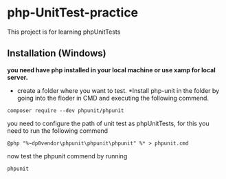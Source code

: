 # php-UnitTest-practice
This project is for learning phpUnitTests

## Installation (Windows)

<strong>you need have php installed in your local machine or use xamp for local server.</strong>

- create a folder where you want to test.
*Install php-unit in the folder by going into the floder in CMD and executing the following commend.

```
composer require --dev phpunit/phpunit
```
you need to configure the path of unit test as phpUnitTests, for this you need to run the following commend

```
@php "%~dp0vendor\phpunit\phpunit\phpunit" %* > phpunit.cmd
```
now test the phpunit commend by running

```
phpunit
```
